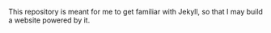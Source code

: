 This repository is meant for me to get familiar with Jekyll, so that I may build a website powered by it.
